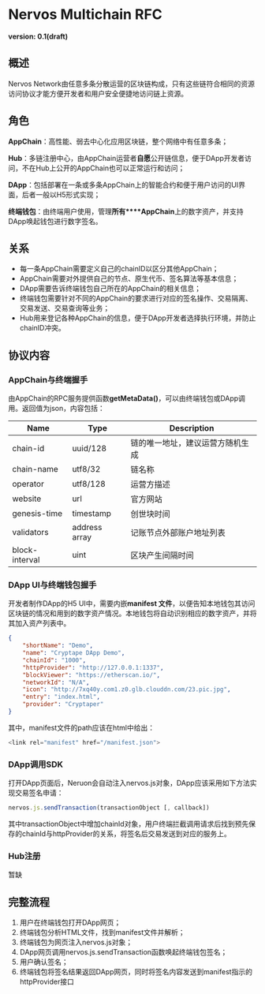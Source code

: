 # Nervos Multichain RFC

**version: 0.1(draft)**

## 概述

Nervos Network由任意多条分散运营的区块链构成，只有这些链符合相同的资源访问协议才能方便开发者和用户安全便捷地访问链上资源。

## 角色

**AppChain**：高性能、弱去中心化应用区块链，整个网络中有任意多条；

**Hub**：多链注册中心，由AppChain运营者**自愿**公开链信息，便于DApp开发者访问，不在Hub上公开的AppChain也可以正常运行和访问；

**DApp**：包括部署在一条或多条AppChain上的智能合约和便于用户访问的UI界面，后者一般以H5形式实现；

**终端钱包**：由终端用户使用，管理**所有****AppChain**上的数字资产，并支持DApp唤起钱包进行数字签名。

## 关系

* 每一条AppChain需要定义自己的chainID以区分其他AppChain；
* AppChain需要对外提供自己的节点、原生代币、签名算法等基本信息；
* DApp需要告诉终端钱包自己所在的AppChain的相关信息；
* 终端钱包需要针对不同的AppChain的要求进行对应的签名操作、交易隔离、交易发送、交易查询等业务；
* Hub用来登记各种AppChain的信息，便于DApp开发者选择执行环境，并防止chainID冲突。

## 协议内容

### AppChain与终端握手

由AppChain的RPC服务提供函数**getMetaData()**，可以由终端钱包或DApp调用。返回值为json，内容包括：

| **Name**       | **Type**      | **Description**  |
| -------------- | ------------- | ---------------- |
| chain-id       | uuid/128      | 链的唯一地址，建议运营方随机生成 |
| chain-name     | utf8/32       | 链名称              |
| operator       | utf8/128      | 运营方描述            |
| website        | url           | 官方网站             |
| genesis-time   | timestamp     | 创世块时间            |
| validators     | address array | 记账节点外部账户地址列表     |
| block-interval | uint          | 区块产生间隔时间         |

### DApp UI与终端钱包握手

开发者制作DApp的H5 UI中，需要内嵌**manifest 文件**，以便告知本地钱包其访问区块链的情况和用到的数字资产情况。本地钱包将自动识别相应的数字资产，并将其加入资产列表中。

```json
{
    "shortName": "Demo",
    "name": "Cryptape DApp Demo",
    "chainId": "1000",
    "httpProvider": "http://127.0.0.1:1337",
    "blockViewer": "https://etherscan.io/",
    "networkId": "N/A",
    "icon": "http://7xq40y.com1.z0.glb.clouddn.com/23.pic.jpg",
    "entry": "index.html",
    "provider": "Cryptaper"
}
```

其中，manifest文件的path应该在html中给出：

```js
<link rel="manifest" href="/manifest.json">
```

### DApp调用SDK

打开DApp页面后，Neruon会自动注入nervos.js对象，DApp应该采用如下方法实现交易签名申请：

```js
nervos.js.sendTransaction(transactionObject [, callback])
```

其中transactionObject中增加chainId对象，用户终端拦截调用请求后找到预先保存的chainId与httpProvider的关系，将签名后交易发送到对应的服务上。

### Hub注册

暂缺

## 完整流程

1. 用户在终端钱包打开DApp网页；
2. 终端钱包分析HTML文件，找到manifest文件并解析；
3. 终端钱包为网页注入nervos.js对象；
4. DApp网页调用nervos.js.sendTransaction函数唤起终端钱包签名；
5. 用户确认签名；
6. 终端钱包将签名结果返回DApp网页，同时将签名内容发送到manifest指示的httpProvider接口